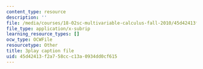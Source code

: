 ```yaml
---
content_type: resource
description: ''
file: /media/courses/18-02sc-multivariable-calculus-fall-2010/45d42413f2a758ccc13a0934dd0cf615_gBuIwfdoOn0.srt
file_type: application/x-subrip
learning_resource_types: []
ocw_type: OCWFile
resourcetype: Other
title: 3play caption file
uid: 45d42413-f2a7-58cc-c13a-0934dd0cf615
---
```


